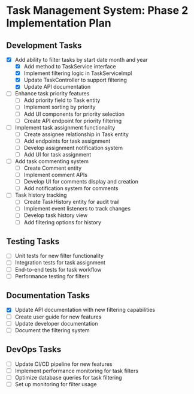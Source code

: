 # Task Management System: Phase 2 Implementation Plan

## Development Tasks

- [x] Add ability to filter tasks by start date month and year
  - [x] Add method to TaskService interface
  - [x] Implement filtering logic in TaskServiceImpl
  - [x] Update TaskController to support filtering
  - [x] Update API documentation

- [ ] Enhance task priority features
  - [ ] Add priority field to Task entity
  - [ ] Implement sorting by priority
  - [ ] Add UI components for priority selection
  - [ ] Create API endpoint for priority filtering

- [ ] Implement task assignment functionality
  - [ ] Create assignee relationship in Task entity
  - [ ] Add endpoints for task assignment
  - [ ] Develop assignment notification system
  - [ ] Add UI for task assignment

- [ ] Add task commenting system
  - [ ] Create Comment entity
  - [ ] Implement comment APIs
  - [ ] Develop UI for comments display and creation
  - [ ] Add notification system for comments

- [ ] Task history tracking
  - [ ] Create TaskHistory entity for audit trail
  - [ ] Implement event listeners to track changes
  - [ ] Develop task history view
  - [ ] Add filtering options for history

## Testing Tasks

- [ ] Unit tests for new filter functionality
- [ ] Integration tests for task assignment
- [ ] End-to-end tests for task workflow
- [ ] Performance testing for filters

## Documentation Tasks

- [x] Update API documentation with new filtering capabilities
- [ ] Create user guide for new features
- [ ] Update developer documentation
- [ ] Document the filtering system

## DevOps Tasks

- [ ] Update CI/CD pipeline for new features
- [ ] Implement performance monitoring for task filters
- [ ] Optimize database queries for task filtering
- [ ] Set up monitoring for filter usage
